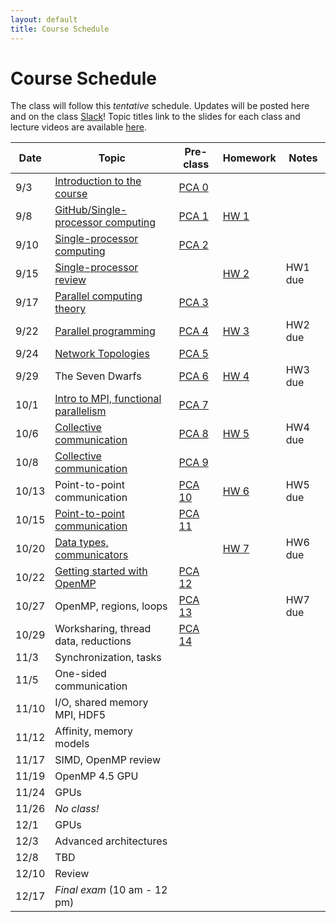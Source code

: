 ```yaml
---
layout: default
title: Course Schedule
---
```


# Course Schedule

The class will follow this _tentative_ schedule. Updates will be posted here and on the class [Slack](http://cmse-822.slack.com)!
Topic titles link to the slides for each class and lecture videos are available [here](https://drive.google.com/drive/folders/1lmzH8miLcIRv9l3_hvKaNXaPLlmsB-F9?usp=sharing).

Date  | Topic                      | Pre-class | Homework | Notes
------|----------------------------|-----------|-------------|------
9/3   | [Introduction to the course ](assets/Lecture0.pdf) | [PCA 0](assignments/pca0.md) |  |
9/8   | [GitHub/Single-processor computing](assets/Lecture1.pdf) | [PCA 1](assignments/pca1.md) | [HW 1](assignments/hw1.md) |
9/10  | [Single-processor computing](assets/Lecture2.pdf) | [PCA 2](assignments/pca2.md) | |
9/15  | [Single-processor review](assets/Lecture3.pdf) |  | [HW 2](assignments/hw2.md) | HW1 due
9/17  | [Parallel computing theory](assets/Lecture4.pdf)  | [PCA 3](assignments/pca3.md) | |
9/22  | [Parallel programming](assets/Lecture5.pdf)       | [PCA 4](assignments/pca4.md) | [HW 3](assignments/hw3.md) | HW2 due
9/24  | [Network Topologies](assets/Lecture6.pdf) | [PCA 5](assignments/pca5.md)  
9/29  | The Seven Dwarfs           | [PCA 6](assignments/pca6.md) | [HW 4](assignments/hw4.md) | HW3 due
10/1  | [Intro to MPI, functional parallelism](assets/Lecture8.pdf)   | [PCA 7](assignments/pca7.md) |  |
10/6  | [Collective communication](assets/Lecture9.pdf) | [PCA 8](./assignments/pca8.md) | [HW 5](assignments/hw5.md) | HW4 due
10/8  | [Collective communication](assets/Lecture10.pdf) | [PCA 9](assignments/pca9.md) | |
10/13 | Point-to-point communication | [PCA 10](assignments/pca10.md) | [HW 6](assignments/hw6.md) | HW5 due
10/15 | [Point-to-point communication](assets/Lecture12.pdf) | [PCA 11](assignments/pca11.md) | | 
10/20 | [Data types, communicators](assets/Lecture13.pdf)    |  | [HW 7](assignments/hw7.md) | HW6 due
10/22 | [Getting started with OpenMP](assets/Lecture14.pdf)  | [PCA 12](assignments/pca12.md) |  |
10/27 | OpenMP, regions, loops | [PCA 13](assignments/pca13.md) |  | HW7 due
10/29 | Worksharing, thread data, reductions | [PCA 14](assignments/pca14.md) | |
11/3 | Synchronization, tasks     | | |
11/5  | One-sided communication | |  |
11/10  |  I/O, shared memory MPI, HDF5        |  |  |
11/12 | Affinity, memory models |  |  |
11/17 | SIMD, OpenMP review | | |
11/19 | OpenMP 4.5 GPU    |  | |
11/24 | GPUs   |  | | 
11/26 | _No class!_ | |  |
12/1 | GPUs    | | |
12/3  | Advanced architectures        | | |
12/8  | TBD            | | |
12/10 | Review          | | | 
12/17 | _Final exam_ (10 am - 12 pm) | | |